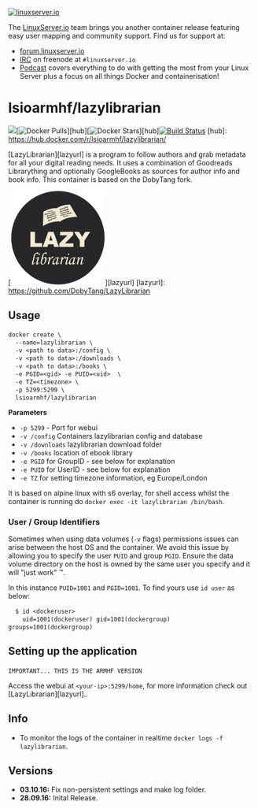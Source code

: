 [linuxserverurl]: https://linuxserver.io
[forumurl]: https://forum.linuxserver.io
[ircurl]: https://www.linuxserver.io/index.php/irc/
[podcasturl]: https://www.linuxserver.io/index.php/category/podcast/

[![linuxserver.io](https://www.linuxserver.io/wp-content/uploads/2015/06/linuxserver_medium.png)][linuxserverurl]

The [LinuxServer.io][linuxserverurl] team brings you another container release featuring easy user mapping and community support. Find us for support at:
* [forum.linuxserver.io][forumurl]
* [IRC][ircurl] on freenode at `#linuxserver.io`
* [Podcast][podcasturl] covers everything to do with getting the most from your Linux Server plus a focus on all things Docker and containerisation!

# lsioarmhf/lazylibrarian
[![](https://images.microbadger.com/badges/image/lsioarmhf/lazylibrarian.svg)](https://microbadger.com/images/lsioarmhf/lazylibrarian "Get your own image badge on microbadger.com")[![Docker Pulls](https://img.shields.io/docker/pulls/lsioarmhf/lazylibrarian.svg)][hub][![Docker Stars](https://img.shields.io/docker/stars/lsioarmhf/lazylibrarian.svg)][hub][![Build Status](http://jenkins.linuxserver.io:8080/buildStatus/icon?job=Dockers/LinuxServer.io-armhf/lsioarmhf-lazylibrarian)](http://jenkins.linuxserver.io:8080/job/Dockers/job/LinuxServer.io-armhf/job/lsioarmhf-lazylibrarian/)
[hub]: https://hub.docker.com/r/lsioarmhf/lazylibrarian/


[LazyLibrarian][lazyurl] is a program to follow authors and grab metadata for all your digital reading needs. It uses a combination of Goodreads Librarything and optionally GoogleBooks as sources for author info and book info.  This container is based on the DobyTang fork.

[![lazylibrarian](https://raw.githubusercontent.com/linuxserver/docker-templates/master/linuxserver.io/img/lazylibrarian-icon.png)][lazyurl]
[lazyurl]: https://github.com/DobyTang/LazyLibrarian

## Usage

```
docker create \
  --name=lazylibrarian \
  -v <path to data>:/config \
  -v <path to data>:/downloads \
  -v <path to data>:/books \
  -e PGID=<gid> -e PUID=<uid>  \
  -e TZ=<timezone> \
  -p 5299:5299 \
  lsioarmhf/lazylibrarian
```

**Parameters**

* `-p 5299` - Port for webui
* `-v /config` Containers lazylibrarian config and database
* `-v /downloads` lazylibrarian download folder
* `-v /books` location of ebook library
* `-e PGID` for GroupID - see below for explanation
* `-e PUID` for UserID - see below for explanation
* `-e TZ` for setting timezone information, eg Europe/London

It is based on alpine linux with s6 overlay, for shell access whilst the container is running do `docker exec -it lazylibrarian /bin/bash`.

### User / Group Identifiers

Sometimes when using data volumes (`-v` flags) permissions issues can arise between the host OS and the container. We avoid this issue by allowing you to specify the user `PUID` and group `PGID`. Ensure the data volume directory on the host is owned by the same user you specify and it will "just work" ™.

In this instance `PUID=1001` and `PGID=1001`. To find yours use `id user` as below:

```
  $ id <dockeruser>
    uid=1001(dockeruser) gid=1001(dockergroup) groups=1001(dockergroup)
```

## Setting up the application
`IMPORTANT... THIS IS THE ARMHF VERSION`

Access the webui at `<your-ip>:5299/home`, for more information check out [LazyLibrarian][lazyurl]..

## Info

* To monitor the logs of the container in realtime `docker logs -f lazylibrarian`.

## Versions

+ **03.10.16:** Fix non-persistent settings and make log folder.
+ **28.09.16:** Inital Release.
